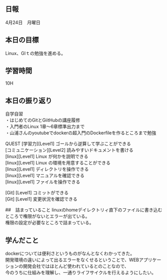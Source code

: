 ## 日報
4月24日　月曜日

## 本日の目標
Linux、GIｔの勉強を進める。

## 学習時間
10H

## 本日の振り返り
自学自習  
・はじめてのGitとGiitHubの講座履修  
・入門者のLinux 1章～6章標準出力まで  
・山浦さんのyoutubeでdockerの超入門のDockerfileを作るところまで勉強  

QUEST
[学習力][Level1] ゴールから逆算して学ぶことができる  
[コミュニケーション][Level2] 読みやすいドキュメントを書ける  
[linux][Level1] Linux が何かを説明できる  
[linux][Level1] Linux の環境を用意することができる  
[linux][Level1] ディレクトリを操作できる  
[linux][Level1] マニュアルを確認できる  
[linux][Level1] ファイルを操作できる  

[Git] [Level1] コミットができる  
[Git] [Level1] 変更状況を確認できる  

##　詰まっていること
linuxのhomeデイレクトリィ直下のファイルに書き込むところで権限がないとエラーが出ている。  
権限の設定が必要なところで詰まっている。

## 学んだこと
dockerについては便利さというものがなんとなくわかってきた。  
開発環境の違いによって出るエラーをなくせるということで、WEBアプリケーションの開発会社ではほとんど使われているとのことなので、  
今のうちに仕組みを理解し、一通りライフサイクルを行えるようにしたい。
